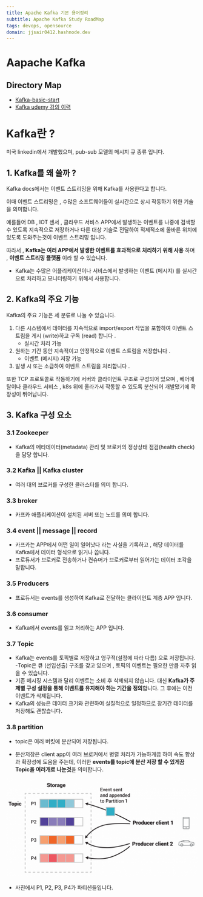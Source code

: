 ```yaml
---
title: Apache Kafka 기본 용어정리
subtitle: Apache Kafka Study RoadMap
tags: devops, opensource
domain: jjsair0412.hashnode.dev
---
```


# Aapache Kafka
## Directory Map
- [Kafka-basic-start](./kafka-quickstart-tutorial/)
- [Kafka udemy 강의 이력](./Kafka_Study/)

# Kafka란 ?
미국 linkedin에서 개발했으며, pub-sub 모델의 메시지 큐 종류 입니다.
## 1. Kafka를 왜 쓸까 ?
Kafka docs에서는 이벤트 스트리밍을 위해 Kafka를 사용한다고 합니다.

이때 이벤트 스트리밍은 , 수많은 소프트웨어들이 실시간으로 상시 작동하기 위한 기술을 의미합니다.

예를들어 DB , IOT 센서 , 클라우드 서비스 APP에서 발생하는 이벤트를 나중에 검색할 수 있도록 지속적으로 저장하거나 다른 대상 기술로 전달하여 적제적소에 올바른 위치에 있도록 도와주는것이 이벤트 스트리밍 입니다.

따라서 , **Kafka는 여러 APP에서 발생한 이벤트를 효과적으로 처리하기 위해 사용** 하며 , **이벤트 스트리밍 플랫폼** 이라 할 수 있습니다.

- Kafka는 수많은 어플리케이션이나 서비스에서 발생하는 이벤트 (메시지) 를 
실시간으로 처리하고 모니터링하기 위해서 사용합니다.

## 2. Kafka의 주요 기능
Kafka의 주요 기능은 세 분류로 나눌 수 있습니다.
1. 다른 시스템에서 데이터를 지속적으로 import/export 작업을 포함하여 이벤트 스트림을 게시 (write)하고 구독 (read) 합니다 .
    - 실시간 처리 가능
2. 원하는 기간 동안 지속적이고 안정적으로 이벤트 스트림을 저장합니다 .
    - 이벤트 (메시지) 저장 가능
3. 발생 시 또는 소급하여 이벤트 스트림을 처리합니다 .

또한 TCP 프로토콜로 작동하기에 서버와 클라이언트 구조로 구성되어 있으며 , 베어메탈이나 클라우드 서비스 , k8s 위에 올라가서 작동할 수 있도록 분산되어 개발됐기에 확장성이 뛰어납니다.

## 3. Kafka 구성 요소
### 3.1 Zookeeper
- Kafka의 메타데이터(metadata) 관리 및 브로커의 정상상태 점검(health check) 을 담당 합니다. 

### 3.2 Kafka || Kafka cluster
- 여러 대의 브로커를 구성한 클러스터를 의미 합니다.

### 3.3 broker
- 카프카 애플리케이션이 설치된 서버 또는 노드를 의미 합니다.

### 3.4 event || message || record
- 카프카는 APP에서 어떤 일이 일어낫다 라는 사실을 기록하고 , 해당 데이터를 Kafka에서 데이터 형식으로 읽거나 씁니다.
- 프로듀서가 브로커로 전송하거나 컨슈머가 브로커로부터 읽어가는 데이터 조각을 말합니다.

### 3.5 Producers
- 프로듀서는 events를 생성하여 Kafka로 전달하는 클라이언트 계층 APP 입니다.

### 3.6 consumer
- Kafka에서 events를 읽고 처리하는 APP 입니다.

### 3.7 Topic
- Kafka는 events를 토픽별로 저장하고 영구적(설정에 따라 다름) 으로 저장됩니다.
-Topic은 큐 (선입선출) 구조를 갖고 있으며 , 토픽의 이벤트는 필요한 만큼 자주 읽을 수 있습니다. 
- 기존 메시징 시스템과 달리 이벤트는 소비 후 삭제되지 않습니다. 대신 **Kafka가 주제별 구성 설정을 통해 이벤트를 유지해야 하는 기간을 정의**합니다. 그 후에는 이전 이벤트가 삭제됩니다. 
- Kafka의 성능은 데이터 크기와 관련하여 실질적으로 일정하므로 장기간 데이터를 저장해도 괜찮습니다.

### 3.8 partition
- topic은 여러 버킷에 분산되어 저장됩니다.

- 분산저장은 client app이 여러 브로커에서 병렬 처리가 가능하게끔 하여 속도 향상과 확장성에 도움을 주는데, 이러한 **events를 topic에 분산 저장 할 수 있게끔 Topic을 여러개로 나눈것**을 의미합니다.


![partition][partition]

[partition]:./images/partition.PNG


- 사진에서 P1, P2, P3, P4가 파티션들입니다.